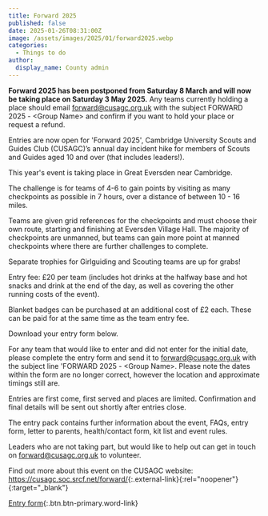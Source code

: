```yaml
---
title: Forward 2025
published: false
date: 2025-01-26T08:31:00Z
image: /assets/images/2025/01/forward2025.webp
categories:
  - Things to do
author:
  display_name: County admin
---
```

**Forward 2025 has been postponed from Saturday 8 March and will now be taking place on Saturday 3 May 2025.** Any teams currently holding a place should email <forward@cusagc.org.uk> with the subject FORWARD 2025 - \<Group Name\> and confirm if you want to hold your place or request a refund.

Entries are now open for 'Forward 2025', Cambridge University Scouts and Guides Club (CUSAGC)’s annual day incident hike for members of Scouts and Guides aged 10 and over (that includes leaders!).

This year's event is taking place in Great Eversden near Cambridge.

The challenge is for teams of 4-6 to gain points by visiting as many checkpoints as possible in 7 hours, over a distance of between 10 - 16 miles.

Teams are given grid references for the checkpoints and must choose their own route, starting and finishing at Eversden Village Hall. The majority of checkpoints are unmanned, but teams can gain more point at manned checkpoints where there are further challenges to complete.

Separate trophies for Girlguiding and Scouting teams are up for grabs!

Entry fee: £20 per team (includes hot drinks at the halfway base and hot snacks and drink at the end of the day, as well as covering the other running costs of the event).

Blanket badges can be purchased at an additional cost of £2 each. These can be paid for at the same time as the team entry fee.

Download your entry form below.

For any team that would like to enter and did not enter for the initial
date, please complete the entry form and send it to <forward@cusagc.org.uk> with the subject line 'FORWARD 2025 - \<Group Name\>. Please note the dates within the form are no longer correct, however the location and approximate timings still are.

Entries are first come, first served and places are limited. Confirmation and final details will be sent out shortly after entries close.

The entry pack contains further information about the event, FAQs, entry form, letter to parents, health/contact form, kit list and event rules.

Leaders who are not taking part, but would like to help out can get in touch on <forward@cusagc.org.uk> to volunteer.

Find out more about this event on the CUSAGC website: <https://cusagc.soc.srcf.net/forward/>{:.external-link}{:rel="noopener"}{:target="_blank"}

[Entry form](/assets/docs/2025/forward-2025-entry-pack.docx){:.btn.btn-primary.word-link}
